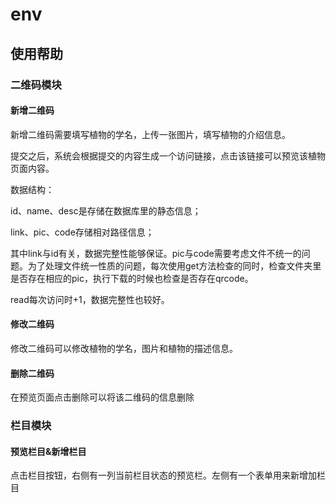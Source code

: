 # env
## 使用帮助
### 二维码模块
#### 新增二维码
新增二维码需要填写植物的学名，上传一张图片，填写植物的介绍信息。

提交之后，系统会根据提交的内容生成一个访问链接，点击该链接可以预览该植物页面内容。

数据结构：

id、name、desc是存储在数据库里的静态信息；

link、pic、code存储相对路径信息；

其中link与id有关，数据完整性能够保证。pic与code需要考虑文件不统一的问题。为了处理文件统一性质的问题，每次使用get方法检查的同时，检查文件夹里是否存在相应的pic，执行下载的时候也检查是否存在qrcode。

read每次访问时+1，数据完整性也较好。

#### 修改二维码
修改二维码可以修改植物的学名，图片和植物的描述信息。

#### 删除二维码
在预览页面点击删除可以将该二维码的信息删除

### 栏目模块
#### 预览栏目&新增栏目
点击栏目按钮，右侧有一列当前栏目状态的预览栏。左侧有一个表单用来新增加栏目

### 
